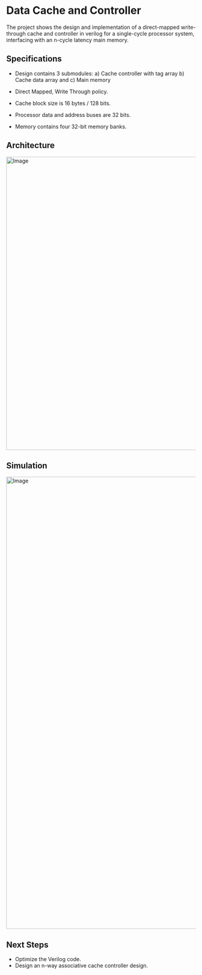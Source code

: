 # Data Cache and Controller
The project shows the design and implementation of a direct-mapped write-through cache and controller in verilog for a single-cycle processor system,
interfacing with an n-cycle latency main memory.

## Specifications
- Design contains 3 submodules: a) Cache controller with tag array b) Cache data array and c) Main memory
- Direct Mapped, Write Through policy.
- Cache block size is 16 bytes / 128 bits.

- Processor data and address buses are 32 bits.
- Memory contains four 32-bit memory banks.

## Architecture
<img width="779" alt="Image" src="https://github.com/user-attachments/assets/6465912d-cb4f-4dd0-8515-33e92b48f211" />

## Simulation
<img width="1201" alt="Image" src="https://github.com/user-attachments/assets/479b8a48-0c46-4955-bdb3-858ee62eb660" />


## Next Steps
- Optimize the Verilog code.
- Design an n-way associative cache controller design.
